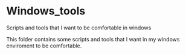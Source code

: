 # Windows_tools
Scripts and tools that I want to be comfortable in windows 

This folder contains some scripts and tools that I want in
my windows enviroment to be comfortable.
